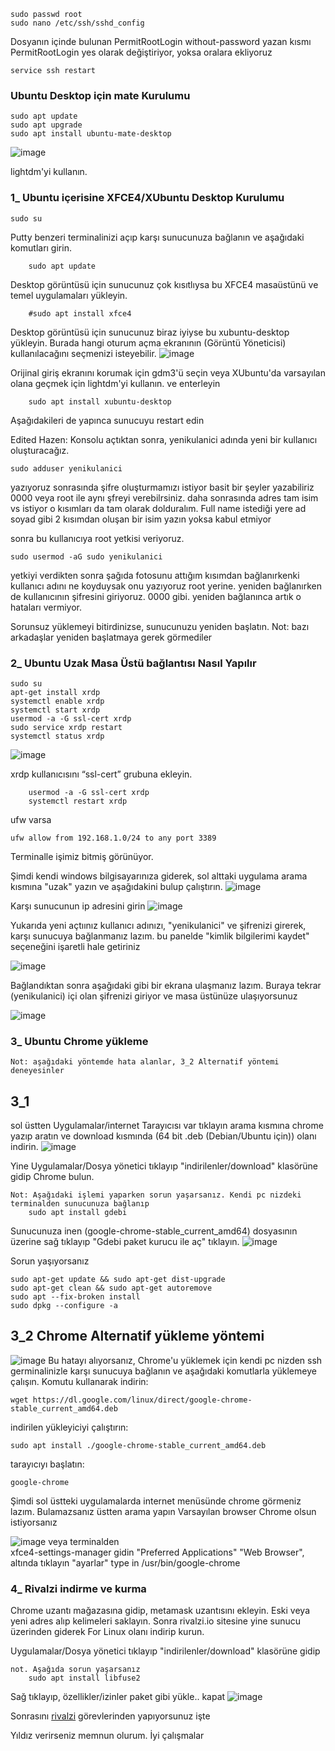 

	sudo passwd root
 	sudo nano /etc/ssh/sshd_config
  Dosyanın içinde bulunan PermitRootLogin without-password yazan kısmı PermitRootLogin yes olarak değiştiriyor, yoksa oralara ekliyoruz

	service ssh restart

### Ubuntu Desktop için mate Kurulumu

	sudo apt update
	sudo apt upgrade
	sudo apt install ubuntu-mate-desktop
![image](https://github.com/Madmin27/Ubuntu-22.04-notlarim/assets/94014225/7992682e-10fa-4a8b-94ad-e4ed17578e11)

lightdm'yi kullanın. 


### 1_ Ubuntu içerisine XFCE4/XUbuntu Desktop Kurulumu

	sudo su
Putty benzeri terminalinizi açıp karşı sunucunuza bağlanın ve aşağıdaki komutları girin.
		
		sudo apt update

 Desktop görüntüsü için sunucunuz çok kısıtlıysa bu XFCE4 masaüstünü ve temel uygulamaları yükleyin.

		#sudo apt install xfce4

Desktop görüntüsü için sunucunuz biraz iyiyse bu xubuntu-desktop yükleyin.
	Burada hangi oturum açma ekranının (Görüntü Yöneticisi) kullanılacağını seçmenizi isteyebilir. 
 ![image](https://github.com/Madmin27/Ubuntu-22.04-notlarim/assets/94014225/7992682e-10fa-4a8b-94ad-e4ed17578e11)

Orijinal giriş ekranını korumak için gdm3'ü seçin veya XUbuntu'da varsayılan olana geçmek için lightdm'yi kullanın. 
	ve enterleyin
		
		sudo apt install xubuntu-desktop

  Aşağıdakileri de yapınca sunucuyu restart edin

Edited Hazen:
Konsolu açtıktan sonra, yenikulanici adında yeni bir kullanıcı oluşturacağız. 

	sudo adduser yenikulanici

yazıyoruz sonrasında şifre oluşturmamızı istiyor basit bir şeyler yazabiliriz 0000 veya root ile aynı şfreyi verebilrsiniz. daha sonrasında adres tam isim vs istiyor o kısımları da tam olarak dolduralım. Full name istediği yere ad soyad gibi 2 kısımdan oluşan bir isim yazın yoksa kabul etmiyor

sonra bu kullanıcıya root yetkisi veriyoruz.

	sudo usermod -aG sudo yenikulanici

 yetkiyi verdikten sonra şağıda fotosunu attığım kısımdan bağlanırkenki kullanıcı adını ne koyduysak onu yazıyoruz root yerine. yeniden bağlanırken de kullanıcının şifresini giriyoruz. 0000 gibi. yeniden bağlanınca artık o hataları vermiyor.


Sorunsuz yüklemeyi bitirdinizse, sunucunuzu yeniden başlatın. 
		Not: bazı arkadaşlar yeniden başlatmaya gerek görmediler


### 2_ Ubuntu Uzak Masa Üstü bağlantısı Nasıl Yapılır

 	sudo su
	apt-get install xrdp
 	systemctl enable xrdp
  	systemctl start xrdp
 	usermod -a -G ssl-cert xrdp
 	sudo service xrdp restart
  	systemctl status xrdp
   ![image](https://github.com/Madmin27/Ubuntu-22.04-notlarim/assets/94014225/6d18cfca-aeb0-4339-be7b-a6cd5e09e46e)

   xrdp kullanıcısını “ssl-cert” grubuna ekleyin. 

    	usermod -a -G ssl-cert xrdp
     	systemctl restart xrdp

  ufw varsa

   	ufw allow from 192.168.1.0/24 to any port 3389



Terminalle işimiz bitmiş görünüyor.



Şimdi kendi windows bilgisayarınıza giderek, sol alttaki uygulama arama kısmına "uzak" yazın ve aşağıdakini bulup çalıştırın.
![image](https://github.com/Madmin27/Ubuntu-22.04-notlarim/assets/94014225/9a0d446a-11da-47e6-b897-5ade3b80cf3e)

Karşı sunucunun ip adresini girin
![image](https://github.com/Madmin27/Ubuntu-22.04-notlarim/assets/94014225/545cf801-84d1-4b9f-971d-baff79a5815a)

Yukarıda yeni açtıınız kullanıcı adınızı, "yenikulanici" ve şifrenizi girerek, karşı sunucuya bağlanmanız lazım.
bu panelde "kimlik bilgilerimi kaydet" seçeneğini işaretli hale getiriniz

![image](https://github.com/Madmin27/Ubuntu-22.04-notlarim/assets/94014225/25f922ae-abb2-4321-840a-34a93658ca45)

Bağlandıktan sonra aşağıdaki gibi bir ekrana ulaşmanız lazım. Buraya tekrar (yenikulanici) içi olan şifrenizi giriyor ve masa üstünüze ulaşıyorsunuz

![image](https://github.com/Madmin27/Ubuntu-22.04-notlarim/assets/94014225/c4a0bab3-6469-4325-8e64-a7499255048d)


### 3_ Ubuntu Chrome yükleme
	Not: aşağıdaki yöntemde hata alanlar, 3_2 Alternatif yöntemi deneyesinler
## 3_1 
sol üstten Uygulamalar/internet Tarayıcısı var tıklayın arama kısmına chrome yazıp aratın ve download kısmında (64 bit .deb (Debian/Ubuntu için)) olanı indirin.
![image](https://github.com/Madmin27/Ubuntu-22.04-notlarim/assets/94014225/c0a97288-93b6-4451-85cd-8921290c9a75)

Yine Uygulamalar/Dosya yönetici tıklayıp "indirilenler/download" klasörüne gidip Chrome bulun. 

	Not: Aşağıdaki işlemi yaparken sorun yaşarsanız. Kendi pc nizdeki terminalden sunucunuza bağlanıp
		sudo apt install gdebi

Sunucunuza inen (google-chrome-stable_current_amd64) dosyasının üzerine sağ tıklayıp "Gdebi paket kurucu ile aç" tıklayın.
![image](https://github.com/Madmin27/Ubuntu-22.04-notlarim/assets/94014225/8bb8b837-264f-4606-86f0-28a6129c5d24)

Sorun yaşıyorsanız

	sudo apt-get update && sudo apt-get dist-upgrade 
 	sudo apt-get clean && sudo apt-get autoremove
  	sudo apt --fix-broken install
   	sudo dpkg --configure -a
  

## 3_2 Chrome Alternatif yükleme yöntemi
![image](https://github.com/Madmin27/Ubuntu-22.04-notlarim/assets/94014225/661ed8e6-8d5b-48b5-91c2-b36511b643e7)
Bu hatayı alıyorsanız, Chrome'u yüklemek için kendi pc nizden ssh germinalinizle karşı sunucuya bağlanın ve aşağıdaki komutlarla yüklemeye çalışın.
Komutu kullanarak indirin: 
	
 	wget https://dl.google.com/linux/direct/google-chrome-stable_current_amd64.deb

indirilen yükleyiciyi çalıştırın:
		
  	sudo apt install ./google-chrome-stable_current_amd64.deb

tarayıcıyı başlatın:
		
  	google-chrome

Şimdi sol üstteki uygulamalarda internet menüsünde chrome görmeniz lazım. Bulamazsanız üstten arama yapın
Varsayılan browser Chrome olsun istiyorsanız

![image](https://github.com/Madmin27/Ubuntu-22.04-notlarim/assets/94014225/6e93e662-e2a5-4f03-a46b-aae61d29df14)
veya terminalden	
 	xfce4-settings-manager
gidin "Preferred Applications"
 "Web Browser", altında tıklayın "ayarlar"
type in /usr/bin/google-chrome

### 4_ Rivalzi indirme ve kurma
 Chrome uzantı mağazasına gidip, metamask uzantısını ekleyin. Eski veya yeni adres alıp kelimeleri saklayın.
 Sonra rivalzi.io sitesine yine sunucu üzerinden giderek For Linux olanı indirip kurun.

Uygulamalar/Dosya yönetici tıklayıp "indirilenler/download" klasörüne gidip

  	not. Aşağıda sorun yaşarsanız
		sudo apt install libfuse2
  
Sağ tıklayıp, özellikler/izinler paket gibi yükle.. kapat
![image](https://github.com/Madmin27/Ubuntu-22.04-notlarim/assets/94014225/c336c962-c778-4d8f-a024-753e800bf858)


Sonrasını [rivalzi](https://rivalz.ai?r=Serhatim77) görevlerinden yapıyorsunuz işte


Yıldız verirseniz memnun olurum. İyi çalışmalar
